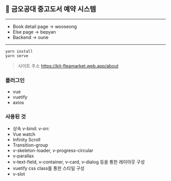 ## 📔 금오공대 중고도서 예약 시스템

---

- Book detail page -> wooseong
- Else page -> bepyan
- Backend -> oune
---
```
yarn install
yarn serve
```

> 사이트 주소
> https://kit-fleamarket.web.app/about


### 플러그인
- vue
- vuetify
- axios
### 사용된 것
- 상속 v-bind: v-on:
- Vue watch 
- Infinity Scroll
- Transition-group
- v-skeleton-loader, v-progress-circular
- v-parallax
- v-text-field, v-container, v-card, v-dialog 등을 통한 레이아웃 구성
- vuetify css class를 통한 스타일 구성
- v-slot